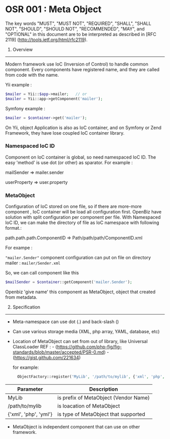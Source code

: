 OSR 001 : Meta Object
=====================
The key words "MUST", "MUST NOT", "REQUIRED", "SHALL", "SHALL NOT", "SHOULD", "SHOULD NOT", "RECOMMENDED", "MAY", and "OPTIONAL" in this document are to be interpreted as described in [RFC 2119] (http://tools.ietf.org/html/rfc2119).


1. Overview
-------------
Modern framework use IoC (Inversion of Control)  to handle common component.  Every components have registered name,  and they are called from code with the name.

Yii example :
```php
$mailer = Yii::$app->mailer;   // or
$mailer = Yii::app->getComponent('mailer');
```

Symfony example :
```php
$mailer = $container->get('mailer');
```

On Yii, object Application is also as IoC container, and on Symfony or Zend Framework, they have lose coupled IoC container library.

### Namespaced IoC ID

Component on IoC container is global, so need namespaced IoC ID. The easy 'method' is use dot (or other) as sparator. For example :

mailSender => mailer.sender

userProperty => user.property

### MetaObject

Configuration of IoC stored on one file, so if there are more-more component , IoC container will be load all configuration first. OpenBiz have solution with split configuration per component per file. With Namespaced IoC ID, we can make the directory of file as IoC namespace with following format.:

path.path.path.ComponentID => Path/path/path/ComponentID.xml

For exampe :

`"mailer.Sender"` component configuration can put on file on directory mailer : `mailer/Sender.xml`

So, we can call component like this 

```php
$mailSender = $container::getComponent('mailer.Sender');
```

Openbiz 'give name' this component as MetaObject, object that created from metadata.


2. Specification
-----------------

- Meta-namespace can use dot (.) and back-slash (\)
- Can use various storage media (XML, php array, YAML, database, etc)
- Location of MetaObject can set from out of library, like Universal ClassLoader 
  REF : 
      - (https://github.com/php-fig/fig-standards/blob/master/accepted/PSR-0.md)
      - (https://gist.github.com/221634)

   for example:
   
   ```php
     ObjectFactory::register('MyLib', '/path/to/mylib', {'xml', 'php', 'yml'}  )
   ```   
   
| Parameter             | Description                           |
|-----------------------|---------------------------------------|
| MyLib                 | is prefix of MetaObject (Vendor Name) |
| /path/to/mylib        | is loacation of MetaObject            |
| {'xml', 'php', 'yml'} | is type of MetaObject that supported  |
        

- MetaObject is independent component that can use on other framework.
